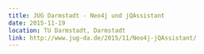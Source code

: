 ```yaml
---
title: JUG Darmstadt - Neo4j und jQAssistant
date: 2015-11-19
location: TU Darmstadt, Darmstadt
link: http://www.jug-da.de/2015/11/Neo4j-jQAssistant/
---
```


